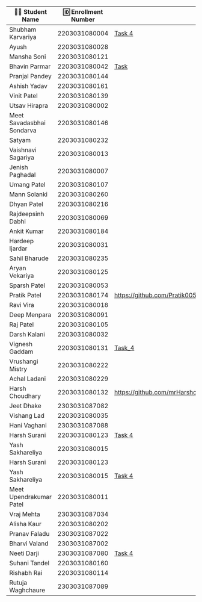 | 👩‍🎓 Student Name | 🆔 Enrollment Number | Task 4 URL | GitHub Repo |
|-----------------|-------------------|------------|-------------|
| Shubham Karvariya | 2203031080004 | [Task 4](https://github.com/5hubhm/OpenTalkJS/blob/stage-4/index.js) |[Github](https://github.com/5hubhm/OpenTalkJS) |
| Ayush | 2203031080028 | | |
| Mansha Soni | 2203031080121 | | |
| Bhavin Parmar | 2203031080042 |[Task](https://github.com/bhavinSOL/OpenTalkJS/blob/stage-4/index.js) |[GitHub](https://github.com/bhavinSOL/OpenTalkJS/) |
| Pranjal Pandey | 2203031080144 | | |
| Ashish Yadav | 2203031080161 | | |
| Vinit Patel | 2203031080139 | | |
| Utsav Hirapra | 2203031080002 | | |
| Meet Savadasbhai Sondarva | 2203031080146 | | |
| Satyam | 2203031080232 | | |
| Vaishnavi Sagariya | 2203031080013 | | |
| Jenish Paghadal | 2203031080007 | | |
| Umang Patel | 2203031080107 | | |
| Mann Solanki | 2203031080260 | | |
| Dhyan Patel | 2203031080216 | | |
| Rajdeepsinh Dabhi | 2203031080069 | | |
| Ankit Kumar | 2203031080184 | | |
| Hardeep Ijardar | 2203031080031 | | |
| Sahil Bharude | 2203031080235 | | |
| Aryan Vekariya | 2203031080125 | | |
| Sparsh Patel | 2203031080053 | | |
| Pratik Patel | 2203031080174 |https://github.com/Pratik00531/OpenTalkJS/blob/stage4/script.js |https://github.com/Pratik00531/OpenTalkJS |
| Ravi Vira | 2203031080018 | | |
| Deep Menpara | 2203031080091 | | |
| Raj Patel | 2203031080105 | | |
| Darsh Kalani | 2203031080032 | | |
| Vignesh Gaddam | 2203031080131 |[Task_4](https://github.com/mrvigneshgaddam/OpenTalkJS/blob/main/task4.js) | [GitHub](https://github.com/mrvigneshgaddam/OpenTalkJS) |
| Vrushangi Mistry | 2203031080222 | | |
| Achal Ladani | 2203031080229 | | |
| Harsh Choudhary | 2203031080132 |https://github.com/mrHarshchoudhary/OpenTalkJS/blob/main/task4.js | https://github.com/mrHarshchoudhary/OpenTalkJS|
| Jeet Dhake | 2303031087082 | | |
| Vishang Lad | 2203031080035 | | |
| Hani Vaghani | 2303031087088 | | |
| Harsh Surani | 2203031080123 | [Task 4](https://github.com/suraniharsh/GenAI/blob/main/newScript.js) | [Github](https://github.com/suraniharsh/GenAI) |
| Yash Sakhareliya | 2203031080015 | | |
| Harsh Surani | 2203031080123 | | |
| Yash Sakhareliya | 2203031080015 |[Task 4](https://github.com/YashSakhareliya/OpenTalkJS/blob/Stage4/script.js) |[Github](https://github.com/YashSakhareliya/OpenTalkJS/tree/main) |
| Meet Upendrakumar Patel | 2203031080011 | | |
| Vraj Mehta | 2303031087034 | | |
| Alisha Kaur | 2203031080202 | | |
| Pranav Faladu | 2303031087022 | | |
| Bharvi Valand | 2303031087002 | | |
| Neeti Darji | 2303031087080 |[Task 4](https://github.com/Neetidarji/OpenTalkJS/blob/main/script.js)|[Github](https://github.com/Neetidarji/OpenTalkJS)|
| Suhani Tandel | 2203031080160 | | |
| Rishabh Rai | 2203031080114 | | |
| Rutuja Waghchaure | 2303031087089 | | |
